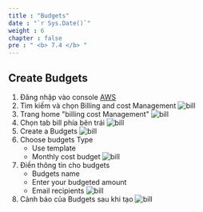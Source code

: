 ```yaml
---
title : "Budgets"
date : "`r Sys.Date()`"
weight : 6
chapter : false
pre : " <b> 7.4 </b> "
---
```


## Create Budgets 
1. Đăng nhập vào console [AWS](https://console.aws.amazon.com/)
2. Tìm kiếm và chọn Billing and cost Management
![bill](/images/1.account/bub-01.png)
3. Trang home "billing cost Management"
![bill](/images/1.account/bub-02.png)
4. Chọn tab bill phía bên trái
![bill](/images/1.account/bub-03.png)
5. Create a Budgets
![bill](/images/1.account/bub-04.png)
6. Choose budgets Type
    + Use template
    + Monthly cost budget
![bill](/images/1.account/bub-05.png)
7. Điền thông tin cho budgets
   + Budgets name
   + Enter your budgeted amount
   + Email recipients
![bill](/images/1.account/bub-06.png)
8. Cảnh báo của Budgets sau khi tạo
![bill](/images/1.account/bub-07.png)